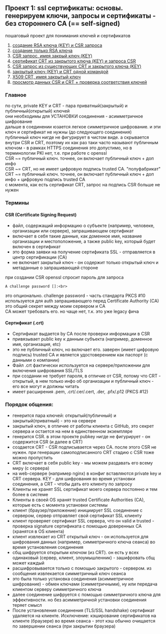 ## Проект 1: ssl сертификаты: основы. генерируем ключи, запросы и сертификаты - без стороннего CA (== self-signed)

пошаговый проект для понимания ключей и сертификатов<br>
1. [создание RSA ключа (KEY) и CSR запроса](1/)
2. [создание только RSA ключа](2/)
3. [CSR запрос, имея закрый ключ (KEY)](3/)
4. [сертификат CRT из закрытого ключа (KEY) и запроса CSR](4/)
5. [CSR запрос из существующих CRT и закрытого ключа (KEY)](5/)
6. [закрытый ключ (KEY) и CRT одной командой](6/)
7. [X509 CRT, имея закрытый ключ](7/)
8. [просмотр данных CSR и CRT + проверка соответствия ключей](8/)


### Главное

по сути, private KEY и CRT - пара приватный(закрытый) и публичный(открытый) ключей<br>
они необходимы для УСТАНОВКИ соединения - асимметричное шифрование<br>
дальше в соединении юзается легкое симметричное шифрование. и эти ключ и сертификат не нужны (до следующего соединения)<br>
публичный ключ нигде не фигурирует в чистом виде. а скрывается внутри CSR и CRT, поэтому их как раз таки часто называют публичным ключом - в рамках HTTPS соединения это допустимо, но в терминологии PKI нет, т.е. при работе с openssl<br>
CSR ~= публичный ключ. точнее, он включает публичный ключ + доп инфо<br>
CSR ~= CRT, но не имеет цифровую подпись trusted CA. "полуфабрикат"<br>
CRT ~= публичный ключ. точнее, он включает публичный ключ + доп инфо + цифровую подпись trusted CA<br>
с момента, как есть сертификат CRT, запрос на подпись CSR больше не нужен<br>


### Термины

#### CSR (Certificate Signing Request)
* файл, содержащий информацию о субъекте (например, человеке, организации или сервере), запрашивающем сертификат
* включает в себя такие данные, как доменное имя, название организации и местоположение, а также public key, который будет включен в сертификат
* это форма заявки на получение сертификата SSL - отправляется в центр сертификации (CA)
* не включает закрытый ключ - он содержит только открытый ключ и метаданные о запрашивающей стороне

при создании CSR openssl спросит пароль для запроса<br>
```
A challenge password []:<br>
```
это опционально. challenge password - часть стандарта PKCS #10<br>
используется для auth запрашивающего перед Certificate Authority (CA)<br>
это общий секрет между моим сервером и CA<br>
CA может требовать его. но чаще нет, т.к. это уже legacy фича<br>


#### Сертификат (.crt)
* Сертификат выдается by CA после проверки информации в CSR
* привязывает public key к данным субъекта (например, доменное имя, организация, etc)
* это не публичный ключ, но включает его. заверен (имеет цифровую подпись) trusted CA и является удостоверением как паспорт (с данными о компании)
* Файл .crt фактически используется на сервере/приложении для включения шифрования SSL/TLS
* при создании не требует пароля, в отличие от CSR, потому что CRT - открытый, в нем только инфо об организации и публичный ключ - его все могут и должны читать
* имеет расширения .pem, .crt/.cer/.cert, .der, .pfx/.p12 (PKCS #12)


### Порядок общения:
* генерится пара ключей: открытый(публичный) и закрытый(приватный) - это на сервере
* закрытый ключ, в отличие от работы клиента с GitHub, это секрет сервера и остается на нем в единственном экземпляре
* генерится CSR. в этом проекте pubkey нигде не фигурирует - он содержится CSR (и далее в CRT)
* создается CRT - CSR подписывается через CA. после этого CSR не нужен. при генерации самоподписанного CRT стадию с CSR тоже можно пропустить
* CRT включает в себя public key - мы можем раздавать его всему миру (с сервера)
* на web-сервере (например nginx) в конфиг вставляются private key и CRT сервера. KEY - для шифрования во время установки соединения, а CRT - чтобы дать его клиенту по запросу
* Клиенты не хранят SSL сертификат моего сервера постоянно и тем более в системе
* Клиенты в своей OS хранят trusted Certificate Authorities (CA), которые есть с момента установки системы
* клиент (браузер/приложение) инициирует SSL соединение с сервером, сервер отправляет свой сертификат SSL клиенту
* клиент проверяет сертификат SSL сервера, что он valid и trusted - проверка signature сертификата с помощью доверенных CA (хранятся в OS клиента)
* клиент извлекает из CRT открытый ключ - он используется для шифрования данных (например, симметричного ключа сеанса) во время установления соединения
* сбщ шифруется открытым ключом (из CRT). он есть у всех одинаковый (сервер, клиент, злоумышленник) - зашифровать сбщ может каждый
* расшифровывается только с помощью закрытого - сервером. из сообщения извлекается симметричный ключ сеанса
* это была только установка соединения (асимметричное шифрование) - обмен ключами (симметричными), ну или передача клиентом серверу симметричного ключа
* далее соединение шифруется с помощью симметричного ключа для эффективности. но без асимметричной установки соединения теряет смысл
* После установления соединения (TLS/SSL handshake) сертификат удаляется на клиенте. Исключение: кэширование сертификатов на клиенте (браузере) во время сеанса - этот кэш обычно очищается по завершении сеанса (при закрытии браузера)
